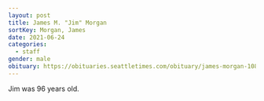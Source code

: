 ```yaml
---
layout: post
title: James M. "Jim" Morgan
sortKey: Morgan, James
date: 2021-06-24
categories:
  - staff
gender: male
obituary: https://obituaries.seattletimes.com/obituary/james-morgan-1082696124
---
```

Jim was 96 years old.
